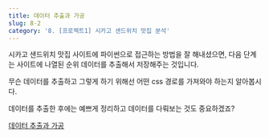 ```yaml
---
title: 데이터 추출과 가공
slug: 8-2
category: '8. [프로젝트1] 시카고 샌드위치 맛집 분석'
---
```

시카고 샌드위치 맛집 사이트에 파이썬으로 접근하는 방법을 잘 해내셨으면, 다음 단계는 사이트에 나열된 순위 데이터를 추출해서 저장해주는 것입니다. 

무슨 데이터를 추출하고 그렇게 하기 위해선 어떤 css 경로를 가져와야 하는지 알아봅시다. 

데이터를 추출한 후에는 예쁘게 정리하고 데이터를 다뤄보는 것도 중요하겠죠?

[데이터 추출과 가공](https://github.com/Team-COSADAMA/Data-Science-Intro/blob/main/week5/8-2.ipynb)